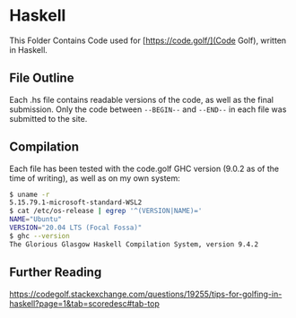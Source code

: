 # Haskell

This Folder Contains Code used for [https://code.golf/](Code Golf), written in Haskell.

## File Outline

Each .hs file contains readable versions of the code, as well as the final submission.
Only the code between `--BEGIN--` and `--END--` in each file was submitted to the site.

## Compilation

Each file has been tested with the code.golf GHC version (9.0.2 as of the time of writing), as well as on my own system:

```sh
$ uname -r
5.15.79.1-microsoft-standard-WSL2
$ cat /etc/os-release | egrep '^(VERSION|NAME)='
NAME="Ubuntu"
VERSION="20.04 LTS (Focal Fossa)"
$ ghc --version
The Glorious Glasgow Haskell Compilation System, version 9.4.2
```

## Further Reading

<https://codegolf.stackexchange.com/questions/19255/tips-for-golfing-in-haskell?page=1&tab=scoredesc#tab-top>
